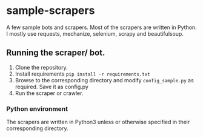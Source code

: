 # sample-scrapers
A few sample bots and scrapers. Most of the scrapers are written in Python. I mostly use requests, mechanize, selenium, scrapy and beautifulsoup.

## Running the scraper/ bot.
1. Clone the repository.
2. Install requirements `pip install -r requirements.txt`
3. Browse to the corresponding directory and modify `config_sample.py` as required. Save it as config.py
4. Run the scraper or crawler.

### Python environment
The scrapers are written in Python3 unless or otherwise specified in their corresponding directory.
